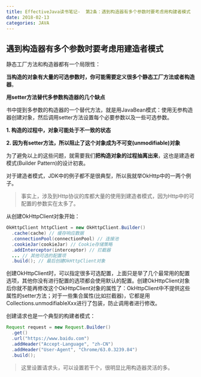 ```yaml
---
title: EffectiveJava读书笔记-  第2条：遇到构造器有多个参数时要考虑用构建者模式
date: 2018-02-13
categories: JAVA
---
```


## 遇到构造器有多个参数时要考虑用建造者模式

静态工厂方法和构造器都有一个局限性：

**当构造的对象有大量的可选参数时，你可能需要定义很多个静态工厂方法或者构造器**。



**用setter方法替代多参数构造器的几个缺点**

书中提到多参数的构造器的一个替代方法，就是用JavaBean模式：使用无参构造器创建对象，然后调用setter方法设置每个必要参数以及一些可选参数。

**1. 构造的过程中，对象可能处于不一致的状态**

**2. 因为有setter方法，所以阻止了这个对象成为不可变(unmodifiable)对象**



为了避免以上的这些问题，就需要我们**把构造对象的过程抽离出来**，这也是建造者模式(Builder Pattern)的设计初衷。

对于建造者模式，JDK中的例子都不是很典型，所以我就举OkHttp中的一两个例子。

> 事实上，涉及到Http协议的库都大量的使用到建造者模式，因为Http中的可配置的参数实在太多了。

从创建OkHttpClient对象开始：

```java
OkHttpClient httpClient = new OkHttpClient.Builder()
  .cache(cache) // 缓存响应数据
  .connectionPool(connectionPool) // 连接池
  .cookieJar(cookieJar) // Cookie存储策略
  .addInterceptor(interceptor) // 拦截器
  ... // 其他可选的配置项
  .build(); // 最后创建OkHttpClient对象
```

创建OkHttpClient时，可以指定很多可选配置，上面只是举了几个最常用的配置选项，其他你没有进行配置的选项都会使用默认的配置。创建OkHttpClient对象后你就不能再修改这个OkHttpClient对象的属性了：OkHttpClient中不提供这些属性的setter方法；对于一些集合属性(比如拦截器)，它都是用Collections.unmodifiableXxx进行了包装，防止调用者进行修改。

创建请求也是一个典型的构建者模式：

```java
Request request = new Request.Builder()
  .get()
  .url("https://www.baidu.com")
  .addHeader("Accept-Language", "zh-CN")
  .addHeader("User-Agent", "Chrome/63.0.3239.84")
  .build();
```

> 这里设置请求头，可以设置若干个，很明显比用构造器灵活的多。

